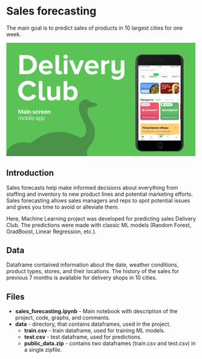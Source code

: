# Sales forecasting
The main goal is to predict sales of products in 10 largest cities for one week.
<div>
<img src="./data/picture.png" width="500"/>
</div>

## Introduction
Sales forecasts help make informed decisions about everything from staffing and inventory to new product lines and potential marketing efforts. Sales forecasting allows sales managers and reps to spot potential issues and gives you time to avoid or alleviate them.

Here, Machine Learning project was developed for predicting sales Delivery Club. The predictions were made with classic ML models (Random Forest, GradBoost, Linear Regression, etc.).

## Data
Dataframe contained information about the date, weather conditions, product types, stores, and their locations. The history of the sales for previous 7 months is available for delivery shops in 10 cities.  

## Files
- **sales_forecasting.ipynb** - Main notebook with description of the project, code, graphs, and comments.
- **data** - directory, that contains dataframes, used in the project.
    -  **train.csv** - train dataframe, used for training ML models.
    -  **test.csv** - test dataframe, used for predictions.
    -  **public_data.zip** - contains two dataframes (train.csv and test.csv) in a single zipfile.

